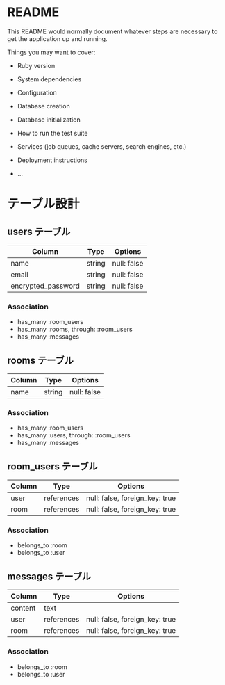# README

This README would normally document whatever steps are necessary to get the
application up and running.

Things you may want to cover:

* Ruby version

* System dependencies

* Configuration

* Database creation

* Database initialization

* How to run the test suite

* Services (job queues, cache servers, search engines, etc.)

* Deployment instructions

* ...

# テーブル設計

## users テーブル

| Column             | Type   | Options     |
| ------------------ | ------ | ----------- |
| name               | string | null: false |
| email              | string | null: false |
| encrypted_password | string | null: false |

### Association

- has_many :room_users
- has_many :rooms, through: :room_users
- has_many :messages

## rooms テーブル

| Column | Type   | Options     |
| ------ | ------ | ----------- |
| name   | string | null: false |

### Association

- has_many :room_users
- has_many :users, through: :room_users
- has_many :messages

## room_users テーブル

| Column | Type       | Options                        |
| ------ | ---------- | ------------------------------ |
| user   | references | null: false, foreign_key: true |
| room   | references | null: false, foreign_key: true |

### Association

- belongs_to :room
- belongs_to :user

## messages テーブル

| Column  | Type       | Options                        |
| ------- | ---------- | ------------------------------ |
| content | text       |                                |
| user    | references | null: false, foreign_key: true |
| room    | references | null: false, foreign_key: true |

### Association

- belongs_to :room
- belongs_to :user

